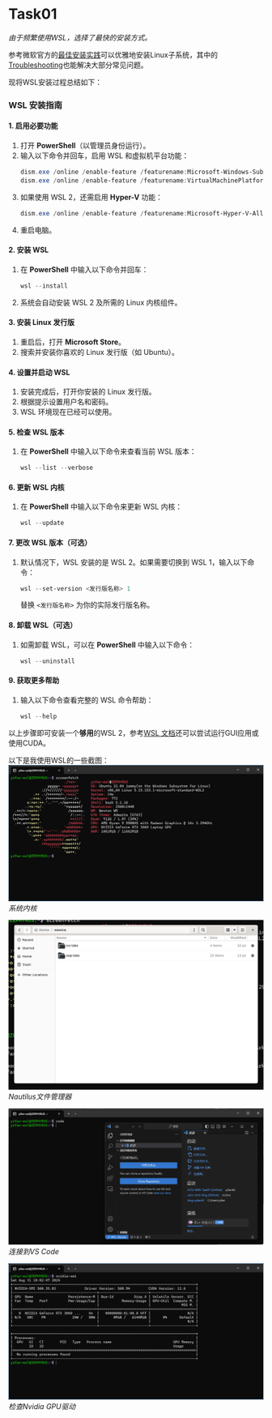 # Task01
*由于频繁使用WSL，选择了最快的安装方式。*

参考微软官方的[最佳安装实践](https://learn.microsoft.com/zh-cn/windows/wsl/setup/environment)可以优雅地安装Linux子系统，其中的[Troubleshooting](https://learn.microsoft.com/zh-cn/windows/wsl/troubleshooting)也能解决大部分常见问题。

现将WSL安装过程总结如下：

### WSL 安装指南

#### 1. 启用必要功能
1. 打开 **PowerShell**（以管理员身份运行）。
2. 输入以下命令并回车，启用 WSL 和虚拟机平台功能：
    ```powershell
    dism.exe /online /enable-feature /featurename:Microsoft-Windows-Subsystem-Linux /all /norestart
    dism.exe /online /enable-feature /featurename:VirtualMachinePlatform /all /norestart
    ```
3. 如果使用 WSL 2，还需启用 **Hyper-V** 功能：
    ```powershell
    dism.exe /online /enable-feature /featurename:Microsoft-Hyper-V-All /all /norestart
    ```
4. 重启电脑。

#### 2. 安装 WSL
1. 在 **PowerShell** 中输入以下命令并回车：
    ```powershell
    wsl --install
    ```
2. 系统会自动安装 WSL 2 及所需的 Linux 内核组件。

#### 3. 安装 Linux 发行版
1. 重启后，打开 **Microsoft Store**。
2. 搜索并安装你喜欢的 Linux 发行版（如 Ubuntu）。

#### 4. 设置并启动 WSL
1. 安装完成后，打开你安装的 Linux 发行版。
2. 根据提示设置用户名和密码。
3. WSL 环境现在已经可以使用。

#### 5. 检查 WSL 版本
1. 在 **PowerShell** 中输入以下命令来查看当前 WSL 版本：
    ```powershell
    wsl --list --verbose
    ```

#### 6. 更新 WSL 内核
1. 在 **PowerShell** 中输入以下命令来更新 WSL 内核：
    ```powershell
    wsl --update
    ```

#### 7. 更改 WSL 版本（可选）
1. 默认情况下，WSL 安装的是 WSL 2。如果需要切换到 WSL 1，输入以下命令：
    ```powershell
    wsl --set-version <发行版名称> 1
    ```
    替换 `<发行版名称>` 为你的实际发行版名称。

#### 8. 卸载 WSL（可选）
1. 如需卸载 WSL，可以在 **PowerShell** 中输入以下命令：
    ```powershell
    wsl --uninstall
    ```

#### 9. 获取更多帮助
1. 输入以下命令查看完整的 WSL 命令帮助：
    ```powershell
    wsl --help
    ```

以上步骤即可安装一个**够用**的WSL 2，参考[WSL 文档](https://learn.microsoft.com/zh-cn/windows/wsl/)还可以尝试运行GUI应用或使用CUDA。

以下是我使用WSL的一些截图：
![系统内核](./assets/screenfetch.png)
*系统内核*

![Nautilus文件管理](./assets/nautilus.png)
*Nautilus文件管理器*

![Code](./assets/vscode.png)
*连接到VS Code*

![CUDA](./assets/cuda.png)
*检查Nvidia GPU驱动*